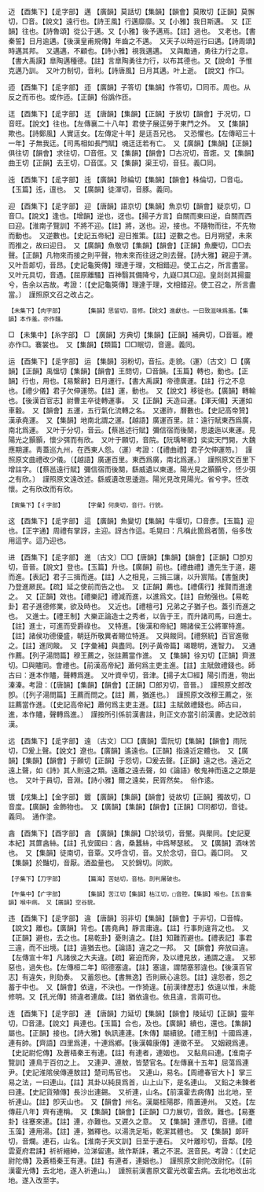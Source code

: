 <!-- { "loadSidebar": true } -->
迈	【酉集下】【辵字部】	邁	【廣韻】莫話切【集韻】【韻會】莫敗切【正韻】莫懈切，□音。【說文】遠行也。【詩王風】行邁靡靡。又【小雅】我日斯邁。　又【正韻】往也。【詩魯頌】從公于邁。又【小雅】後予邁焉。【註】過也。　又老也。【書秦誓】日月逾邁。【後漢皇甫規傳】年齒之不邁。　又天子以時巡行曰邁。【詩周頌】時邁其邦。　又邁邁，不顧也。【詩小雅】視我邁邁。　又與勵通，勇往力行之意。【書大禹謨】臯陶邁種德。【註】言臯陶勇往力行，以布其德也。又【說命】予惟克邁乃訓。　又叶力制切，音利。【詩唐風】日月其邁。叶上逝。　【說文】作□。

迊	【酉集下】【辵字部】	迊	【廣韻】子答切【集韻】作答切，□同帀。周也。从反之而帀也。或作迊。【正韻】俗譌作匝。

迋	【酉集下】【辵字部】	迋	【唐韻】【集韻】【正韻】于放切【韻會】于况切，□音旺。【說文】往也。【左傳襄二十八年】君使子展迋勞于東門之外。　又【集韻】欺也。【詩鄭風】人實迋女。【左傳定十年】是迋吾兄也。　又恐懼也。【左傳昭三十一年】子無我迋。【司馬相如長門賦】魂迋迋若有亡。　又【廣韻】【集韻】【正韻】俱往切【韻會】求往切，□音俇。又【集韻】【韻會】□古况切，音誑。又【集韻】曲王切【正韻】去王切，□音匡。又【集韻】渠王切，音狂。義□同。

迍	【酉集下】【辵字部】	迍	【廣韻】陟綸切【集韻】【韻會】株倫切，□音屯。【玉篇】迍，邅也。　又【廣韻】徒渾切，音豚。義同。

迎	【酉集下】【辵字部】	迎	【唐韻】語京切【集韻】魚京切【韻會】疑京切，□音□。【說文】逢也。【增韻】逆也，迓也。【揚子方言】自關而東曰逆，自關而西曰迎。【淮南子覽訓】不將不迎。【註】將，送也。迎，接也。不隨物而往，不先物而動也。　又逆數也。【史記五帝紀】迎日推策。【註】逆數之也。日月朔望，未來而推之，故曰迎日。　又【廣韻】魚敬切【集韻】【韻會】【正韻】魚慶切，□□去聲。【正韻】凡物來而接之則平聲，物未來而往迓之則去聲。【詩大雅】親迎于渭。　又叶吾郞切，音昂。【史記龜筴傳】理達于理，文相錯迎。使工占之，所言盡當。　又叶元具切，音遇。【屈原離騷】百神翳其備降兮，九嶷□其□迎。皇剡剡其揚靈兮，告余以吉故。考證：〔【史記龜筴傳】理達于理，文相錯迎。使工召之，所言盡當。〕　謹照原文召之改占之。 

	【未集下】【肉字部】		【集韻】思留切，音修。【說文】進獻也。一曰致滋味爲羞。【集韻】本作羞。亦作饈。

□	【未集中】【糸字部】	□	【廣韻】方典切【集韻】【正韻】補典切，□音匾。緶亦作□。褰裳也。　又【集韻】【類篇】□□眠切，音邊。義同。

运	【酉集下】【辵字部】	运	【集韻】羽粉切，音抎。走貌。（運）〔古文〕□【廣韻】【正韻】禹慍切【集韻】【韻會】王問切，□音韻。【玉篇】轉也，動也。【正韻】行也，用也。【易繫辭】日月運行。【書大禹謨】帝德廣運。【註】行之不息也。【禮少儀】君子欠伸運笏。【註】運，動也。　又【說文】移徙也。【廣韻】轉輸也。【後漢百官志】尉曹主卒徒轉運事。　又【正韻】天造曰運。【渾天儀】天運如車轂。　又【韻會】五運，五行氣化流轉之名。　又運祚，曆數也。【史記高帝贊】漢承堯運。　又【集韻】地南北謂之運。【越語】廣運百里。註：遠行賦東西爲廣，南北爲運。　又叶于分切，音云。【蔡邕述行賦】彌信宿而後闋，思逶迤以東運。見陽光之顥顥，懷少弭而有欣。　又叶于願切，音院。【阮瑀琴歌】奕奕天門開，大魏應期運。靑蓋巡九州，在西東人怨。（運）考證：〔【禮曲禮】君子欠伸運笏。〕　謹照原文曲禮改少儀。〔【越語】廣運百里。東西爲廣，南北爲運。〕　謹照原文百里下增註字。〔【蔡邕遠行賦】彌信宿而後闋，繇威遺以東運。陽光見之顥顥兮，怌少弭之有欣。〕　謹照原文遠改述。繇威遺改思逶迤。陽光見改見陽光。省兮字。怌改懷。之有欣改而有欣。 

	【寅集下】【彳字部】		【字彙】何庚切，音行。行貌。

这	【酉集下】【辵字部】	這	【廣韻】魚變切【集韻】牛堰切，□音彥。【玉篇】迎也。【正字通】周禮有掌訝，主迎。訝古作這。毛晃曰：凡稱此箇爲者箇，俗多攺用這字。這乃迎也。

进	【酉集下】【辵字部】	進	〔古文〕□□【唐韻】【集韻】【韻會】【正韻】□卽刃切，音晉。【說文】登也。【玉篇】升也。【廣韻】前也。【禮曲禮】遭先生于道，趨而進。【表記】君子三揖而進。【註】人之相見，三揖三讓，以升賔階。【書盤庚】乃登進厥民。【疏】延之使前而告之也。　又【正韻】薦也。【禮儒行】推賢而進達之。　又【正韻】效也。【禮樂記】禮減而進，以進爲文。【註】自勉强也。【易乾卦】君子進德修業，欲及時也。　又近也。【禮檀弓】兄弟之子猶子也。蓋引而進之也。　又進士。【禮王制】大樂正論造士之秀者，以告于王，而升諸司馬，曰進士。【註】進士，可進而受爵祿也。　又特進。【後漢和帝紀】賜諸侯王公將軍特進。【註】諸侯功德優盛，朝廷所敬異者賜位特進。　又與餕同。【禮祭統】百官進徹之。【註】進同餕。　又【字彙補】與盡同。【列子黃帝篇】竭聰明，進智力。　又通作薦。【列子湯問篇】穆王薦之，张註薦當作進。　又【集韻】徐刃切【正韻】齊進切。□與贐同。會禮也。【前漢高帝紀】蕭何爲主吏主進。【註】主賦斂禮錢也。師古曰：進本作贐，聲轉爲進。　又叶資辛切，音津。【揚子太□經】陽引而進，物出溱溱。考證：〔【唐韻】【集韻】【韻會】【正韻】□郎刃切，音晉。〕　謹照原文郎改卽。〔【列子湯問篇】王薦而問之。【註】薦，猶進也。〕　謹照原文改穆王薦之，张註薦當作進。〔【史記高帝紀】蕭何爲主吏主進。【註】主賦斂禮錢也。師古曰，進，本作贐，聲轉爲進。〕　謹按所引係前漢書註，則正文亦當引前漢書。史記改前漢。 

远	【酉集下】【辵字部】	遠	〔古文〕□□【廣韻】雲阮切【集韻】【韻會】雨阮切，□爰上聲。【說文】遼也。【廣韻】遙遠也。【正韻】指遠近定體也。　又【廣韻】【集韻】【韻會】于願切【正韻】于怨切，□爰去聲。【正韻】遠之也。遠近之遠上聲，如《詩》其人則遠之類。遠離之遠去聲，如《論語》敬鬼神而遠之之類是也。　又叶于員切，音淵。【詩小雅】爾之遠矣，民胥然矣。　俗作逺。

镀	【戌集上】【金字部】	鍍	【廣韻】【集韻】【韻會】徒故切【正韻】獨故切，□音度。【廣韻】金飾物也。　又【廣韻】【集韻】【韻會】【正韻】□同都切，音徒。義同。　通作塗。

酓	【酉集下】【酉字部】	酓	【廣韻】【集韻】□於琰切，音黶。與檿同。【史記夏本紀】其篚酓絲。【註】孔安國曰：酓，桑蠶絲，中爲琴瑟絃。　又【廣韻】酒味苦也。　又【集韻】徒南切，音覃。又呼含切，音。又於念切，音□。義□同。　又【集韻】於豔切，音厭。酒盈量也。　又於錦切。同飮。

	【子集下】【刀字部】		【篇海】苦姑切，音枯。剖判屠破也。

	【午集中】【疒字部】		【集韻】苦江切【集韻】枯江切，□音腔。【集韻】喉也。【五音集韻】喉中病。　又【廣韻】空谷貌。

违	【酉集下】【辵字部】	違	【唐韻】羽非切【集韻】【韻會】于非切，□音幃。【說文】離也。【廣韻】背也。【書堯典】靜言庸違。【註】行事則違背之也。　又【正韻】避也，去之也。【易乾卦】憂則違之。【註】知難而避也。【禮表記】事君三違，而不出境。【註】違猶去也。【論語】違之之一邦。　又【韻會】奔放曰違。【左傳宣十年】凡諸侯之大夫違。【疏】窘迫而奔，及以禮見放，通謂之違。　又邪惡也，過失也。【左傳桓二年】昭德塞違。【註】塞違，謂閉塞邪違也。【後漢百官志】有違失，則劾奏。　又蓄怨也。【書無逸】否則厥心違怨。【註】違怨者，怨之蓄于中也。　又【韻會】依違，不決也。一作猗違。【前漢律歷志】依違以惟，未能修明。又【孔光傳】猗違者連歲。【註】猶依違也。依且違，言兩可也。

连	【酉集下】【辵字部】	連	【唐韻】力延切【集韻】【韻會】陵延切【正韻】靈年切，□音漣。【說文】員連也。【玉篇】合也，及也。【廣韻】續也，還也。【集韻】屬也。【正韻】接也。【詩大雅】執訊連連。【朱傳】屬續貌。【禮王制】十國爲連，連有帥。【齊語】四里爲連，十連爲鄕。【後漢韓康傳】連徵不至。　又姻親爲連。【史記尉佗傳】及蒼梧秦王有連。【註】有連者，連姻也。　又黏鳥曰連。【淮南子覽訓】連鳥于百仞之上。　又連尹、連敖，皆楚官名。【左傳襄十五年】屈蕩爲連尹。【史記淮隂侯傳連敖註】楚司馬官也。　又連山，易名。【周禮春官大卜】掌三易之法，一曰連山。【註】其卦以純艮爲首，山上山下，是名連山。　又鉛之未鍊者曰連。【史記貨殖傳】長沙出連錫。　又祈連，山名。【前漢霍去病傳】出北地，至祈連山。【註】卽天山也。　又【韻會】州名。漢屬桂陽郡，隋置連州。　又姓。【左傳莊八年】齊有連稱。　又【集韻】【韻會】【正韻】□力展切，音斂。難也。【易蹇卦】往蹇來連。【註】連，亦難也。又遲久之意。　又【集韻】連彥切，音摙。【禮玉藻】連用湯。【註】連，猶釋也。以湯洗足垢，乾潔其體也。　又【集韻】郞旰切，音爛。連石，山名。【淮南子天文訓】日至于連石。　又叶離珍切，音鄰。【陸雲夏府君誄】祈祈縉紳，泣涕留連。故作斯誄，著之不泯。泯音民。考證：〔【史記尉陀傳】及蒼梧秦王有連。【註】有連者，連姻也。〕　謹照原文尉陀改尉佗。〔【前漢霍光傳】去北地，遂入祈連山。〕　謹照前漢書原文霍光改霍去病。去北地改出北地。遂入改至字。 

